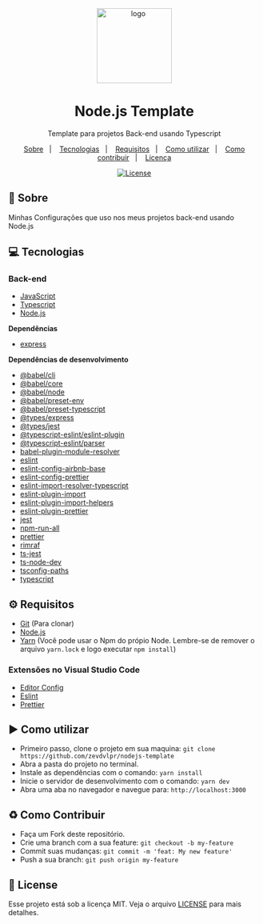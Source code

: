 <div align="center">
  <img src="https://upload.wikimedia.org/wikipedia/commons/thumb/d/d9/Node.js_logo.svg/1200px-Node.js_logo.svg.png" alt="logo" height="150"/>
  <h1>Node.js Template</h1>
  <p>Template para projetos Back-end usando Typescript</p>
  <p>
    <a href="#page_with_curl-sobre">Sobre</a>&nbsp;&nbsp;&nbsp;|&nbsp;&nbsp;&nbsp;
    <a href="#computer-tecnologias">Tecnologias</a>&nbsp;&nbsp;&nbsp;|&nbsp;&nbsp;&nbsp;
    <a href="#gear-requisitos">Requisitos</a>&nbsp;&nbsp;&nbsp;|&nbsp;&nbsp;&nbsp;
    <a href="#arrow_forward-como-cutilizar">Como utilizar</a>&nbsp;&nbsp;&nbsp;|&nbsp;&nbsp;&nbsp;
    <a href="#recycle-como-contribuir">Como contribuir</a>&nbsp;&nbsp;&nbsp;|&nbsp;&nbsp;&nbsp;
    <a href="#customs-license">Licença</a>
  </p>
  <a href="https://github.com/zevdvlpr/nodejs-template/blob/master/LICENSE"><img src="https://img.shields.io/github/license/zevdvlpr/nodejs-template?color=0080ff&label=License&style=flat-square" alt="License"></a>  
</div>

## :page_with_curl: Sobre

Minhas Configurações que uso nos meus projetos back-end usando Node.js

## :computer: Tecnologias

### Back-end

- [JavaScript](https://developer.mozilla.org/pt-BR/docs/Web/JavaScript)
- [Typescript](https://www.typescriptlang.org/)
- [Node.js](https://nodejs.org/en/)

**Dependências**

- [express](https://expressjs.com/)

**Dependências de desenvolvimento**

- [@babel/cli](https://github.com/babel/babel)
- [@babel/core](https://github.com/babel/babel)
- [@babel/node](https://github.com/babel/babel)
- [@babel/preset-env](https://github.com/babel/babel)
- [@babel/preset-typescript](https://github.com/babel/babel)
- [@types/express](https://github.com/types/express)
- [@types/jest](https://github.com/DefinitelyTyped/DefinitelyTyped)
- [@typescript-eslint/eslint-plugin](https://github.com/typescript-eslint/typescript-eslint)
- [@typescript-eslint/parser](https://github.com/typescript-eslint/typescript-eslint)
- [babel-plugin-module-resolver](https://github.com/tleunen/babel-plugin-module-resolver)
- [eslint](https://github.com/eslint/eslint)
- [eslint-config-airbnb-base](https://github.com/airbnb/javascript/tree/master/packages/eslint-config-airbnb-base)
- [eslint-config-prettier](https://github.com/prettier/eslint-config-prettier)
- [eslint-import-resolver-typescript](https://github.com/alexgorbatchev/eslint-import-resolver-typescript)
- [eslint-plugin-import](https://github.com/benmosher/eslint-plugin-import)
- [eslint-plugin-import-helpers](https://github.com/Tibfib/eslint-plugin-import-helpers)
- [eslint-plugin-prettier](https://github.com/prettier/eslint-plugin-prettier)
- [jest](https://github.com/facebook/jest)
- [npm-run-all](https://github.com/mysticatea/npm-run-all)
- [prettier](https://github.com/prettier/prettier)
- [rimraf](https://github.com/isaacs/rimraf)
- [ts-jest](https://github.com/kulshekhar/ts-jest)
- [ts-node-dev](https://github.com/whitecolor/ts-node-dev)
- [tsconfig-paths](https://github.com/dividab/tsconfig-paths)
- [typescript](https://github.com/microsoft/TypeScript)

## :gear: Requisitos

- [Git](https://git-scm.com/) (Para clonar)
- [Node.js](https://node.js.org/)
- [Yarn](https://yarnpkg.com/) (Você pode usar o Npm do própio Node. Lembre-se de remover o arquivo `yarn.lock` e logo executar `npm install`)

### Extensões no Visual Studio Code

- [Editor Config]()
- [Eslint]()
- [Prettier]()

## :arrow_forward: Como utilizar

- Primeiro passo, clone o projeto em sua maquina: `git clone https://github.com/zevdvlpr/nodejs-template`
- Abra a pasta do projeto no terminal.
- Instale as dependências com o comando: `yarn install`
- Inicie o servidor de desenvolvimento com o comando: `yarn dev`
- Abra uma aba no navegador e navegue para: `http://localhost:3000`

## :recycle: Como Contribuir

- Faça um Fork deste repositório.
- Crie uma branch com a sua feature: `git checkout -b my-feature`
- Commit suas mudanças: `git commit -m 'feat: My new feature'`
- Push a sua branch: `git push origin my-feature`

## :customs: License

Esse projeto está sob a licença MIT. Veja o arquivo [LICENSE](https://github.com/zevdvlpr/nodejs-template/tree/master/LICENSE) para mais detalhes.
